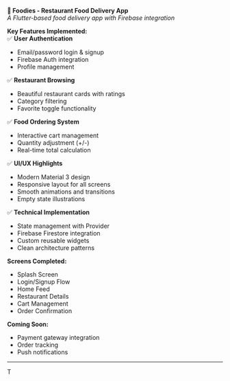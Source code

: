 
**🍔 Foodies - Restaurant Food Delivery App**  
*A Flutter-based food delivery app with Firebase integration*

**Key Features Implemented:**  
✅ **User Authentication**  
- Email/password login & signup  
- Firebase Auth integration  
- Profile management  

✅ **Restaurant Browsing**  
- Beautiful restaurant cards with ratings  
- Category filtering  
- Favorite toggle functionality  

✅ **Food Ordering System**  
- Interactive cart management  
- Quantity adjustment (+/-)  
- Real-time total calculation  

✅ **UI/UX Highlights**  
- Modern Material 3 design  
- Responsive layout for all screens  
- Smooth animations and transitions  
- Empty state illustrations  

✅ **Technical Implementation**  
- State management with Provider  
- Firebase Firestore integration  
- Custom reusable widgets  
- Clean architecture patterns  

**Screens Completed:**  
- Splash Screen  
- Login/Signup Flow  
- Home Feed  
- Restaurant Details  
- Cart Management  
- Order Confirmation  

**Coming Soon:**  
- Payment gateway integration  
- Order tracking  
- Push notifications  


---
T
